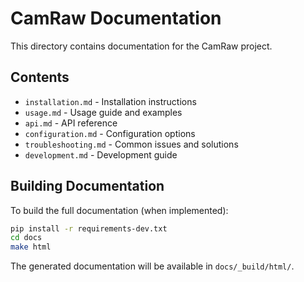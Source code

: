 # CamRaw Documentation

This directory contains documentation for the CamRaw project.

## Contents

- `installation.md` - Installation instructions
- `usage.md` - Usage guide and examples
- `api.md` - API reference
- `configuration.md` - Configuration options
- `troubleshooting.md` - Common issues and solutions
- `development.md` - Development guide

## Building Documentation

To build the full documentation (when implemented):

```bash
pip install -r requirements-dev.txt
cd docs
make html
```

The generated documentation will be available in `docs/_build/html/`.